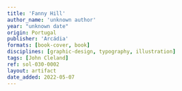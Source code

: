 ```yaml
---
title: 'Fanny Hill'
author_name: 'unknown author'
year: "unknown date"
origin: Portugal
publisher: 'Arcádia'
formats: [book-cover, book]
disciplines: [graphic-design, typography, illustration]
tags: [John Cleland]
ref: sol-030-0002
layout: artifact
date_added: 2022-05-07
---
```

